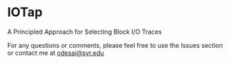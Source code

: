 # IOTap
A Principled Approach for Selecting Block I/O Traces

For any questions or comments, please feel free to use the Issues section or contact me at odesai@syr.edu 
